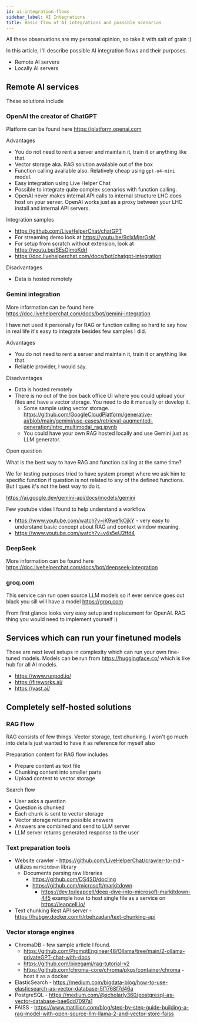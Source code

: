 ```yaml
---
id: ai-integration-flows
sidebar_label: AI Integrations
title: Basic flow of AI integrations and possible scenarios
---
```


All these observations are my personal opinion, so take it with salt of grain :)

In this article, I'll describe possible AI integration flows and their purposes.

* Remote AI servers
* Locally AI servers

## Remote AI services

These solutions include

### OpenAI the creator of ChatGPT

Platform can be found here https://platform.openai.com

Advantages
 * You do not need to rent a server and maintain it, train it or anything like that.
 * Vector storage aka. RAG solution available out of the box
 * Function calling available also. Relatively cheap using `gpt-o4-mini` model.
 * Easy integration using Live Helper Chat
 * Possible to integrate quite complex scenarios with function calling.
 * OpenAI never makes internal API calls to internal structure LHC does host on your server. OpenAI works just as a proxy between your LHC install and internal API servers.

Integration samples

 * https://github.com/LiveHelperChat/chatGPT
 * For streaming demo look at https://youtu.be/9clxMjnrGsM
 * For setup from scratch without extension, look at https://youtu.be/SEsOjmoKdrI
 * https://doc.livehelperchat.com/docs/bot/chatgpt-integration

Disadvantages
 * Data is hosted remotely

### Gemini integration

More information can be found here https://doc.livehelperchat.com/docs/bot/gemini-integration

I have not used it personally for RAG or function calling so hard to say how in real life it's easy to integrate besides few samples I did.

Advantages

* You do not need to rent a server and maintain it, train it or anything like that.
* Reliable provider, I would say.

Disadvantages

* Data is hosted remotely
* There is no out of the box back office UI where you could upload your files and have a vector storage. You need to do it manually or develop it.
  * Some sample using vector storage. https://github.com/GoogleCloudPlatform/generative-ai/blob/main/gemini/use-cases/retrieval-augmented-generation/intro_multimodal_rag.ipynb
  * You could have your own RAG hosted locally and use Gemini just as LLM generator.

Open question

What is the best way to have RAG and function calling at the same time?

We for testing purposes tried to have system prompt where we ask him to specific function if question is not related to any of the defined functions. But I ques it's not the best way to do it.

https://ai.google.dev/gemini-api/docs/models/gemini

Few youtube vides I found to help understand a workflow

* https://www.youtube.com/watch?v=iK9wefkOjkY - very easy to understand basic concept about RAG and context window meaning.
* https://www.youtube.com/watch?v=v4s5eU2tfd4

### DeepSeek

More information can be found here https://doc.livehelperchat.com/docs/bot/deepseek-integration

### groq.com

This service can run open source LLM models so if ever service goes out black you sill will have a model https://groq.com

From first glance looks very easy setup and replacement for OpenAI. RAG thing you would need to implement yourself :)

## Services which can run your finetuned models

Those are next level setups in complexity which can run your own fine-tuned models. Models can be run from https://huggingface.co/ which is like hub for all AI models.

 * https://www.runpod.io/
 * https://fireworks.ai/
 * https://vast.ai/

## Completely self-hosted solutions

### RAG Flow

RAG consists of few things. Vector storage, text chunking. I won't go much into details just wanted to have it as reference for myself also

Preparation content for RAG flow includes

 * Prepare content as text file
 * Chunking content into smaller parts
 * Upload content to vector storage

Search flow

 * User asks a question
 * Question is chunked
 * Each chunk is sent to vector storage
 * Vector storage returns possible answers
 * Answers are combined and send to LLM server
 * LLM server returns generated response to the user

### Text preparation tools

 * Website crawler - https://github.com/LiveHelperChat/crawler-to-md - utilizes `markitdown` library
   * Documents parsing raw libraries
     * https://github.com/DS4SD/docling
     * https://github.com/microsoft/markitdown
       * https://dev.to/leapcell/deep-dive-into-microsoft-markitdown-4if5 example how to host single file as a service on https://leapcell.io/
 * Text chunking Rest API server - https://hubgw.docker.com/r/rbehzadan/text-chunking-api

### Vector storage engines

 * ChromaDB - few sample article I found.
   * https://github.com/PromptEngineer48/Ollama/tree/main/2-ollama-privateGPT-chat-with-docs
   * https://github.com/pixegami/rag-tutorial-v2
   * https://github.com/chroma-core/chroma/pkgs/container/chroma - host it as a docker
 * ElasticSearch - https://medium.com/bigdata-blog/how-to-use-elasticsearch-as-vector-database-5f1768f7d46a
 * PostgreSQL - https://medium.com/@scholarly360/postgresql-as-vector-database-bae6dd7097a1
 * FAISS - https://www.matillion.com/blog/step-by-step-guide-building-a-rag-model-with-open-source-llm-llama-2-and-vector-store-faiss
